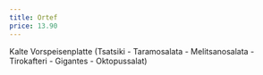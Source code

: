 ```yaml
---
title: Ortef
price: 13.90
---
```


Kalte Vorspeisenplatte (Tsatsiki - Taramosalata - Melitsanosalata -
Tirokafteri - Gigantes - Oktopussalat)
